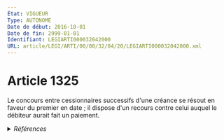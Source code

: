 ```yaml
---
État: VIGUEUR
Type: AUTONOME
Date de début: 2016-10-01
Date de fin: 2999-01-01
Identifiant: LEGIARTI000032042000
URL: article/LEGI/ARTI/00/00/32/04/20/LEGIARTI000032042000.xml
---
```


<h1>Article 1325</h1>

Le concours entre cessionnaires successifs d'une créance se résout en faveur du
premier en date ; il dispose d'un recours contre celui auquel le débiteur aurait
fait un paiement.


<details>
  <summary><em>Références</em></summary>

  <h2>Articles faisant référence à l'article</h2>
  
  <ul>
    <li>
      <a href="https://legal.tricoteuses.fr//redirection/LEGIARTI000006437841?vers=git&vers=legifrance">Code civil - article 1316-4 AUTONOME ABROGE, en vigueur du 2000-03-14 au 2016-10-01</a> CITATION cible
    </li>
    <li>
      <a href="https://legal.tricoteuses.fr//redirection/LEGIARTI000032006593?vers=git&vers=legifrance">Ordonnance n° 2016-131 du 10 février 2016 portant réforme du droit des contrats, du régime général et de la preuve des obligations - article 3 ENTIEREMENT_MODIF</a> MODIFIE source
    </li>
    <li>
      <a href="https://legal.tricoteuses.fr//redirection/LEGIARTI000006437813?vers=git&vers=legifrance">Code civil - article 1316-1 AUTONOME ABROGE, en vigueur du 2000-03-14 au 2016-10-01</a> CITATION cible
    </li>
  </ul>
  
  <h2>Références faites par l'article</h2>
  
  <ul>
    <li>
      1970-01-02 CITATION cible <a href="https://legal.tricoteuses.fr//redirection/LEGIARTI000028817475?vers=git&vers=legifrance">Loi n° 70-9 du 2 janvier 1970 réglementant les conditions d'exercice des activités relatives à certaines opérations portant sur les immeubles et les fonds de commerce - article 6 AUTONOME MODIFIE, en vigueur du 2014-03-27 au 2014-07-01</a>
    </li>
    <li>
      2016-02-10 MODIFIE cible <a href="https://legal.tricoteuses.fr//redirection/LEGIARTI000032006593?vers=git&vers=legifrance">Ordonnance n° 2016-131 du 10 février 2016 portant réforme du droit des contrats, du régime général et de la preuve des obligations - article 3 ENTIEREMENT_MODIF</a>
    </li>
    <li>
      2999-01-01 CITATION source <a href="https://legal.tricoteuses.fr//redirection/LEGIARTI000006437813?vers=git&vers=legifrance">Code civil - article 1316-1 AUTONOME ABROGE, en vigueur du 2000-03-14 au 2016-10-01</a>
    </li>
    <li>
      2999-01-01 CITATION source <a href="https://legal.tricoteuses.fr//redirection/LEGIARTI000006437841?vers=git&vers=legifrance">Code civil - article 1316-4 AUTONOME ABROGE, en vigueur du 2000-03-14 au 2016-10-01</a>
    </li>
    <li>
      CODIFICATION source Loi 1804-02-07
    </li>
  </ul>
</details>
